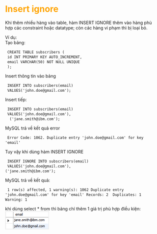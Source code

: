 <h1 style="color:orange">Insert ignore</h1>
Khi thêm nhiều hàng vào table, hàm INSERT IGNORE thêm vào hàng phù hợp các constraint hoặc datatype; còn các hàng vi phạm thì bị loại bỏ.

Ví dụ:<br>
Tạo bảng:

     CREATE TABLE subscribers (
     id INT PRIMARY KEY AUTO_INCREMENT,
     email VARCHAR(50) NOT NULL UNIQUE
     );
Insert thông tin vào bảng 

     INSERT INTO subscribers(email)
     VALUES('john.doe@gmail.com');
Insert tiếp:

     INSERT INTO subscribers(email)
     VALUES('john.doe@gmail.com'), 
      ('jane.smith@ibm.com');
MySQL trả về kết quả error

     Error Code: 1062. Duplicate entry 'john.doe@gmail.com' for key 'email'

Tuy vậy khi dùng hàm INSERT IGNORE

     INSERT IGNORE INTO subscribers(email)
     VALUES('john.doe@gmail.com'), 
    ('jane.smith@ibm.com');
MySQL trả về kết quả:

     1 row(s) affected, 1 warning(s): 1062 Duplicate entry 'john.doe@gmail.com' for key 'email' Records: 2  Duplicates: 1  Warning: 1
khi dùng select * from thì bảng chỉ thêm 1 giá trị phù hợp điều kiện:
![insert-ignore](../img/insert-ignore.png)